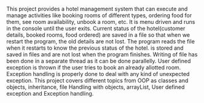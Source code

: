 This project provides a hotel management system that can execute and manage activities like booking rooms of different types, ordering food for them, see room availability, unbook a room, etc.
It is menu driven and runs in the console until the user exits.
Current status of the hotel(customer details, booked rooms, food ordered) are saved in a file so that when we restart the program, the old details are not lost. 
The program reads the 
file when it restarts to know the previous status of the hotel. is stored and saved in files and are not lost when the program finishes.
Writing of file has been done in a separate thread as it can be done parallelly. 
User defined exception is thrown if the user tries to book an already allotted room. 
Exception handling is properly done to deal with any kind of unexpected exception.
This project covers different topics from OOP as classes and objects, inheritance, file Handling with objects, arrayList, User defined exception and Exception handling.
